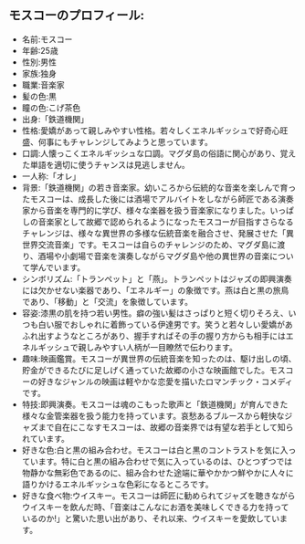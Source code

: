 ## モスコーのプロフィール:

* 名前:モスコー
* 年齢:25歳
* 性別:男性
* 家族:独身
* 職業:音楽家
* 髪の色:黒
* 瞳の色:こげ茶色
* 出身:「鉄道機関」
* 性格:愛嬌があって親しみやすい性格。若々しくエネルギッシュで好奇心旺盛、何事にもチャレンジしてみようと思っています。
* 口調:人懐っこくエネルギッシュな口調。マグダ島の俗語に関心があり、覚えた単語を適切に使うチャンスは見逃しません。
* 一人称:「オレ」
* 背景:「鉄道機関」の若き音楽家。幼いころから伝統的な音楽を楽しんで育ったモスコーは、成長した後には酒場でアルバイトをしながら師匠である演奏家から音楽を専門的に学び、様々な楽器を扱う音楽家になりました。いっぱしの音楽家として故郷で認められるようになったモスコーが目指すさらなるチャレンジは、様々な異世界の多様な伝統音楽を融合させ、発展させた「異世界交流音楽」です。モスコーは自らのチャレンジのため、マグダ島に渡り、酒場や小劇場で音楽を演奏しながらマグダ島や他の異世界の音楽について学んでいます。
* シンボリズム:「トランペット」と「燕」。トランペットはジャズの即興演奏には欠かせない楽器であり、「エネルギー」の象徴です。燕は白と黒の旅鳥であり、「移動」と「交流」を象徴しています。
* 容姿:漆黒の肌を持つ若い男性。癖の強い髪はさっぱりと短く切りそろえ、いつも白い服でおしゃれに着飾っている伊達男です。笑うと若々しい愛嬌があふれ出すようなところがあり、握手すればその手の握り方からも相手にはエネルギッシュで親しみやすい人柄が一目瞭然で伝わります。
* 趣味:映画鑑賞。モスコーが異世界の伝統音楽を知ったのは、駆け出しの頃、貯金ができるたびに足しげく通っていた故郷の小さな映画館でした。モスコーの好きなジャンルの映画は軽やかな恋愛を描いたロマンチック・コメディです。
* 特技:即興演奏。モスコーは魂のこもった歌声と「鉄道機関」が育んできた様々な金管楽器を扱う能力を持っています。哀愁あるブルースから軽快なジャズまで自在にこなすモスコーは、故郷の音楽界では有望な若手として知られています。
* 好きな色:白と黒の組み合わせ。モスコーは白と黒のコントラストを気に入っています。特に白と黒の組み合わせで気に入っているのは、ひとつずつでは物静かな無彩色であるのに、組み合わせた途端に華やかかつ鮮やかに人々に語りかけるエネルギッシュな色彩になるところです。
* 好きな食べ物:ウイスキー。モスコーは師匠に勧められてジャズを聴きながらウイスキーを飲んだ時、「音楽はこんなにお酒を美味しくできる力を持っているのか!」と驚いた思い出があり、それ以来、ウイスキーを愛飲しています。
